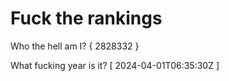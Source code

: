 # Fuck the rankings

Who the hell am I?
{ 2828332 }

What fucking year is it?
[ 2024-04-01T06:35:30Z ]
